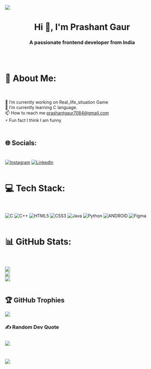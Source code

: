 ![](https://jusmarktech.com/public/a/images/pages/web_development.gif)

<h1 align="center">Hi 👋, I'm Prashant Gaur</h1>
<h3 align="center">A passionate frontend developer from India</h3>

<br/><br/>
# 💫 About Me:
<br/><br/>
🔭 I’m currently working on Real_life_situation Game<br>🌱 I’m currently learning C language.<br>📫 How to reach me prashantgaur7084@gmail.com<br>⚡ Fun fact I think I am funny
<br/><br/>

## 🌐 Socials:<br/><br/>
[![Instagram](https://img.shields.io/badge/Instagram-%23E4405F.svg?logo=Instagram&logoColor=white)](https://instagram.com/prashantgaur2022) [![LinkedIn](https://img.shields.io/badge/LinkedIn-%230077B5.svg?logo=linkedin&logoColor=white)](https://linkedin.com/in/https://www.linkedin.com/in/prashant-gaur-99a990251 ) 
<br/><br/>
# 💻 Tech Stack:<br/><br/>
![C](https://img.shields.io/badge/c-%2300599C.svg?style=for-the-badge&logo=c&logoColor=white) ![C++](https://img.shields.io/badge/c++-%2300599C.svg?style=for-the-badge&logo=c%2B%2B&logoColor=white) ![HTML5](https://img.shields.io/badge/html5-%23E34F26.svg?style=for-the-badge&logo=html5&logoColor=white) ![CSS3](https://img.shields.io/badge/css3-%231572B6.svg?style=for-the-badge&logo=css3&logoColor=white) ![Java](https://img.shields.io/badge/java-%23ED8B00.svg?style=for-the-badge&logo=java&logoColor=white) ![Python](https://img.shields.io/badge/python-3670A0?style=for-the-badge&logo=python&logoColor=ffdd54) ![ANDROID](https://img.shields.io/badge/android-%2320232a.svg?style=for-the-badge&logo=android&logoColor=%a4c639) 	![Figma](https://img.shields.io/badge/figma-%23F24E1E.svg?style=for-the-badge&logo=figma&logoColor=white)
<br/><br/>
# 📊 GitHub Stats:
<br/><br/>
![](https://github-readme-stats.vercel.app/api?username=PrashantGaur32&theme=slateorange&hide_border=false&include_all_commits=false&count_private=false)<br/>
![](https://github-readme-streak-stats.herokuapp.com/?user=PrashantGaur32&theme=slateorange&hide_border=false)<br/>
![](https://github-readme-stats.vercel.app/api/top-langs/?username=PrashantGaur32&theme=slateorange&hide_border=false&include_all_commits=false&count_private=false&layout=compact)
<br/><br/>
## 🏆 GitHub Trophies
![](https://github-profile-trophy.vercel.app/?username=PrashantGaur32&theme=radical&no-frame=false&no-bg=true&margin-w=4)
<br/>
### ✍️ Random Dev Quote
![](https://quotes-github-readme.vercel.app/api?type=horizontal&theme=tokyonight)
<br/><br/>
---
[![](https://visitcount.itsvg.in/api?id=PrashantGaur32&icon=0&color=0)](https://visitcount.itsvg.in)

<!-- Proudly created with GPRM ( https://gprm.itsvg.in ) -->
